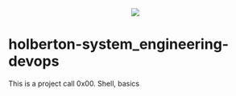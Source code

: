 <div align="center"><img src="https://i.ibb.co/9Ht4GcD/DEVOPS.png"></div>


# holberton-system_engineering-devops
This is a project call 0x00. Shell, basics

